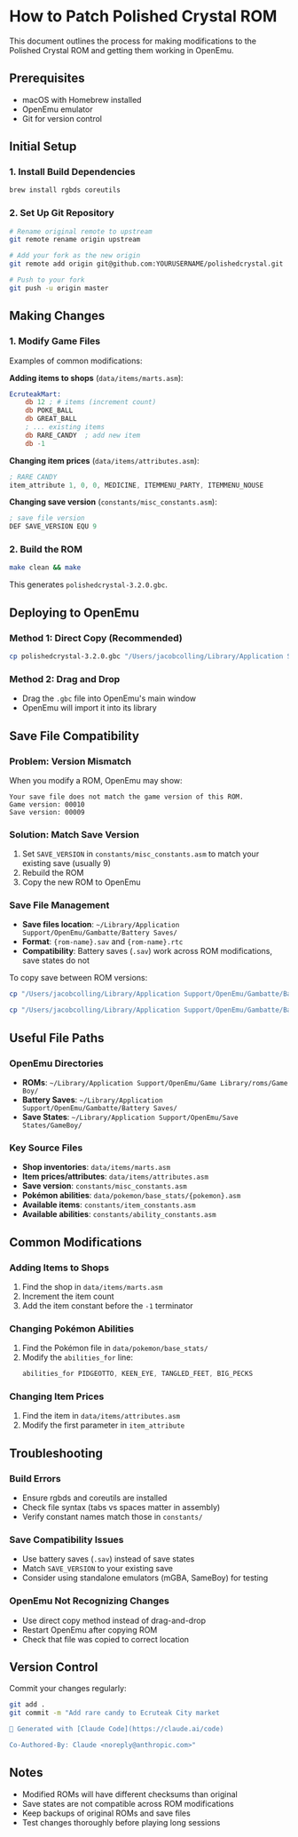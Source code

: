 # How to Patch Polished Crystal ROM

This document outlines the process for making modifications to the Polished Crystal ROM and getting them working in OpenEmu.

## Prerequisites

- macOS with Homebrew installed
- OpenEmu emulator
- Git for version control

## Initial Setup

### 1. Install Build Dependencies
```bash
brew install rgbds coreutils
```

### 2. Set Up Git Repository
```bash
# Rename original remote to upstream
git remote rename origin upstream

# Add your fork as the new origin
git remote add origin git@github.com:YOURUSERNAME/polishedcrystal.git

# Push to your fork
git push -u origin master
```

## Making Changes

### 1. Modify Game Files
Examples of common modifications:

**Adding items to shops** (`data/items/marts.asm`):
```asm
EcruteakMart:
	db 12 ; # items (increment count)
	db POKE_BALL
	db GREAT_BALL
	; ... existing items
	db RARE_CANDY  ; add new item
	db -1
```

**Changing item prices** (`data/items/attributes.asm`):
```asm
; RARE CANDY
item_attribute 1, 0, 0, MEDICINE, ITEMMENU_PARTY, ITEMMENU_NOUSE
```

**Changing save version** (`constants/misc_constants.asm`):
```asm
; save file version
DEF SAVE_VERSION EQU 9
```

### 2. Build the ROM
```bash
make clean && make
```

This generates `polishedcrystal-3.2.0.gbc`.

## Deploying to OpenEmu

### Method 1: Direct Copy (Recommended)
```bash
cp polishedcrystal-3.2.0.gbc "/Users/jacobcolling/Library/Application Support/OpenEmu/Game Library/roms/Game Boy/polishedcrystal-3.2.0.gbc"
```

### Method 2: Drag and Drop
- Drag the `.gbc` file into OpenEmu's main window
- OpenEmu will import it into its library

## Save File Compatibility

### Problem: Version Mismatch
When you modify a ROM, OpenEmu may show:
```
Your save file does not match the game version of this ROM.
Game version: 00010
Save version: 00009
```

### Solution: Match Save Version
1. Set `SAVE_VERSION` in `constants/misc_constants.asm` to match your existing save (usually 9)
2. Rebuild the ROM
3. Copy the new ROM to OpenEmu

### Save File Management
- **Save files location**: `~/Library/Application Support/OpenEmu/Gambatte/Battery Saves/`
- **Format**: `{rom-name}.sav` and `{rom-name}.rtc`
- **Compatibility**: Battery saves (`.sav`) work across ROM modifications, save states do not

To copy save between ROM versions:
```bash
cp "/Users/jacobcolling/Library/Application Support/OpenEmu/Gambatte/Battery Saves/polishedcrystal-3.1.1.sav" "/Users/jacobcolling/Library/Application Support/OpenEmu/Gambatte/Battery Saves/polishedcrystal-3.2.0.sav"

cp "/Users/jacobcolling/Library/Application Support/OpenEmu/Gambatte/Battery Saves/polishedcrystal-3.1.1.rtc" "/Users/jacobcolling/Library/Application Support/OpenEmu/Gambatte/Battery Saves/polishedcrystal-3.2.0.rtc"
```

## Useful File Paths

### OpenEmu Directories
- **ROMs**: `~/Library/Application Support/OpenEmu/Game Library/roms/Game Boy/`
- **Battery Saves**: `~/Library/Application Support/OpenEmu/Gambatte/Battery Saves/`
- **Save States**: `~/Library/Application Support/OpenEmu/Save States/GameBoy/`

### Key Source Files
- **Shop inventories**: `data/items/marts.asm`
- **Item prices/attributes**: `data/items/attributes.asm`
- **Save version**: `constants/misc_constants.asm`
- **Pokémon abilities**: `data/pokemon/base_stats/{pokemon}.asm`
- **Available items**: `constants/item_constants.asm`
- **Available abilities**: `constants/ability_constants.asm`

## Common Modifications

### Adding Items to Shops
1. Find the shop in `data/items/marts.asm`
2. Increment the item count
3. Add the item constant before the `-1` terminator

### Changing Pokémon Abilities
1. Find the Pokémon file in `data/pokemon/base_stats/`
2. Modify the `abilities_for` line:
   ```asm
   abilities_for PIDGEOTTO, KEEN_EYE, TANGLED_FEET, BIG_PECKS
   ```

### Changing Item Prices
1. Find the item in `data/items/attributes.asm`
2. Modify the first parameter in `item_attribute`

## Troubleshooting

### Build Errors
- Ensure rgbds and coreutils are installed
- Check file syntax (tabs vs spaces matter in assembly)
- Verify constant names match those in `constants/`

### Save Compatibility Issues
- Use battery saves (`.sav`) instead of save states
- Match `SAVE_VERSION` to your existing save
- Consider using standalone emulators (mGBA, SameBoy) for testing

### OpenEmu Not Recognizing Changes
- Use direct copy method instead of drag-and-drop
- Restart OpenEmu after copying ROM
- Check that file was copied to correct location

## Version Control

Commit your changes regularly:
```bash
git add .
git commit -m "Add rare candy to Ecruteak City market

🤖 Generated with [Claude Code](https://claude.ai/code)

Co-Authored-By: Claude <noreply@anthropic.com>"
```

## Notes

- Modified ROMs will have different checksums than original
- Save states are not compatible across ROM modifications
- Keep backups of original ROMs and save files
- Test changes thoroughly before playing long sessions